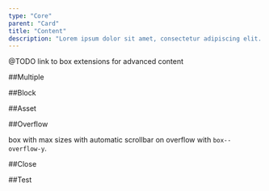 ```yaml
---
type: "Core"
parent: "Card"
title: "Content"
description: "Lorem ipsum dolor sit amet, consectetur adipiscing elit. Nunc tempus laoreet leo sit amet iaculis."
---
```


@TODO link to box extensions for advanced content

##Multiple

<demo>
  <demovanilla src="inline/core/card/multiple">
  </demovanilla>
</demo>

##Block

<demo>
  <demovanilla src="inline/core/card/block">
  </demovanilla>
</demo>

##Asset

<demo>
  <demovanilla src="inline/core/card/asset">
  </demovanilla>
</demo>

##Overflow

box with max sizes with automatic scrollbar on overflow with `box--overflow-y`.

<demo>
  <demovanilla src="inline/core/card/overflow-y">
  </demovanilla>
</demo>

##Close

<demo>
  <demovanilla src="inline/core/card/close">
  </demovanilla>
</demo>

##Test

<demo>
  <demovanilla src="inline/core/card/test">
  </demovanilla>
</demo>
